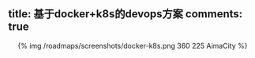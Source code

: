 title: 基于docker+k8s的devops方案
comments: true
---

<p align="center">
{% img  /roadmaps/screenshots/docker-k8s.png 360 225 AimaCity %}
</p>
